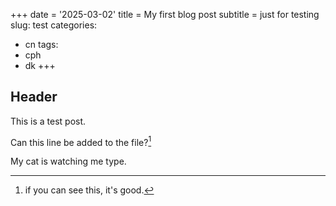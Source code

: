 +++
date = '2025-03-02'
title = My first blog post
subtitle = just for testing
slug: test
categories:
  - cn
tags:
  - cph
  - dk
+++

## Header

This is a test post.

Can this line be added to the file?[^1]
[^1]: if you can see this, it's good.

My cat is watching me type.